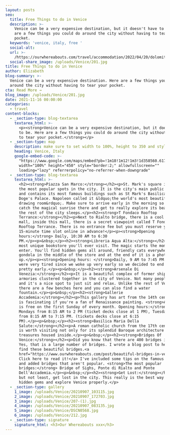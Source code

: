```yaml
---
layout: posts
seo:
  title: Free Things to do in Venice
  description: >-
    Venice can be a very expensive destination, but it doesn't have to be. Here
    are a few things you could do around the city without having to tear your
    pocket.
  keywords: 'venice, italy, free '
  social-alt:
  url: >-
    /https://ourwhereabouts.com/travel/accommodation/2022/04/20/dolomites-travel-guide.html
  social-share_image: /uploads/Venice/201.jpg
title: Free Things to do in Venice
author: Elizabeth
blog-summary: >-
  Venice can be a very expensive destination. Here are a few things you could do
  around the city without having to tear your pocket.
cta: Read More →
blog_image: /uploads/Venice/201.jpg
date: 2021-11-16 00:00:00
categories:
  - travel
content-blocks:
  - _section-type: blog-textarea
    textarea_html: >-
      <p><strong>Venice can be a very expensive destination, but it doesn't have
      to be. Here are a few things you could do around the city without having
      to tear your pocket.</strong></p>
  - _section-type: map
    description: make sure to set width to 100%, height to 350 and style to border 2
    heading: Venice, Italy
    google-embed-code: >-
      "https://www.google.com/maps/embed?pb=!1m18!1m12!1m3!1d358560.6175713807!2d12.107145485119906!3d45.404200740253074!2m3!1f0!2f0!3f0!3m2!1i1024!2i768!4f13.1!3m3!1m2!1s0x477eb1daf1d63d89%3A0x7ba3c6f0bd92102f!2sVenice%2C%20Metropolitan%20City%20of%20Venice%2C%20Italy!5e0!3m2!1sen!2sil!4v1653732988250!5m2!1sen!2sil"
      width="100%" height="450" style="border:2;" allowfullscreen=""
      loading="lazy" referrerpolicy="no-referrer-when-downgrade"
  - _section-type: blog-textarea
    textarea_html: >-
      <h2><strong>Piazza San Marco:</strong></h2><p>St. Mark's square is one of
      the most popular spots in the city. It is the city's main public square
      and contains its most famous buildings such as St Mark's Basilica and the
      Doge's Palace. Napoleon called it &ldquo;the world's most beautiful
      drawing room&rdquo;. Make sure to arrive early in the morning so you could
      catch the magical sunrise there and get to really explore its beauty while
      the rest of the city sleeps.</p><h2><strong>T Fondaco Rooftop
      Terrance:</strong></h2><p>Next to Rialto bridge, there is a cool shopping
      mall, inside this mall, there is a secret viewpoint called T Fondaco
      Rooftop Terrance. There is no entrance fee but you must reserve your
      15-minute time slot online in advance!</p><p><strong>Opening
      hours:</strong> Daily, 10:30 AM to 6:30
      PM.</p><p>&nbsp;</p><h2><strong>Libreria Aqua Alta:</strong></h2><p>The
      most unique bookstore you'll ever visit. The magic starts the moment you
      enter. You'll find hidden gems all around, friendly cats everywhere, a
      gondola in the middle of the store and at the end of it is a photo
      op.</p><p><strong>Opening hours: </strong>Daily, 9 AM to 7:45 PM.</p><p>We
      were very tired since we woke up very early so we decided to end the day
      pretty early.</p><p>&nbsp;</p><h2><strong>Arsenale Di
      Venezia:</strong></h2><p>It is a beautiful complex of former shipyards and
      armories clustered together in the city of Venice. Not many people go here
      and it's a nice spot to just sit and relax. Unlike the rest of Venice,
      there are a few benches here and you can also find a water
      fountain.</p><p>&nbsp;</p><h2><strong>Gallerie
      Accademia:</strong></h2><p>This gallery has art from the 14th century and
      is fascinating if you're a fan of Renaissance painting. <strong>Admission
      is free on the first Sunday of every month. Opening hours:</strong>
      Mondays from 8:15 AM to 2 PM (ticket decks close at 1 PM), Tuesdays-Sunday
      from 8:15 AM to 7:15 PM. (tickets decks close at 6:15
      PM).</p><p>&nbsp;</p><h2><strong>Basilica Maria Della
      Salute:</strong></h2><p>A roman catholic church from the 17th century. It
      is worth visiting not only for its splendid Baroque architecture and
      treasures housed inside.</p><p>&nbsp;</p><h2><strong>Bridges Of
      Venice:</strong></h2><p>Did you know that there are 400 bridges in Venice?
      Yes, that is a large number of bridges. I wrote a blog post to help you
      find these beautiful bridges.<a
      href="https://www.ourwhereabouts.com/post/beautiful-bridges-in-venice">
      Click here to read it!</a> I've included some tips on the famous bridges
      and added bridges that aren't popular. <strong>The most popular
      bridges:</strong> Bridge of Sighs, Ponte di Rialto and Ponte
      Dell'Accademia.</p><p>&nbsp;</p><h2><strong>Get Lost:</strong></h2><p>Last
      but not least, get lost in the city. This really is the best way to find
      hidden gems and explore Venice properly.</p>
  - _section-type: gallery
    1_image: /uploads/Venice/20210907_103115.jpg
    2_image: /uploads/Venice/20210907_172703.jpg
    3_image: /uploads/Venice/207-(1).jpg
    4_image: /uploads/Venice/20210907_083135.jpg
    5_image: /uploads/Venice/DSCN0568.jpg
    6_image: /uploads/Venice/212.jpg
  - _section-type: signature
    signature_html: <h3>Our Whereabouts xxx</h3>
---
```

